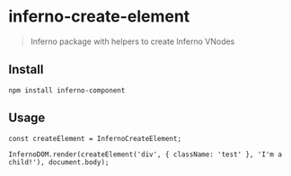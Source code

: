 # inferno-create-element
> Inferno package with helpers to create Inferno VNodes

## Install

```
npm install inferno-component
```

## Usage

```
const createElement = InfernoCreateElement;

InfernoDOM.render(createElement('div', { className: 'test' }, 'I'm a child!'), document.body);
```



